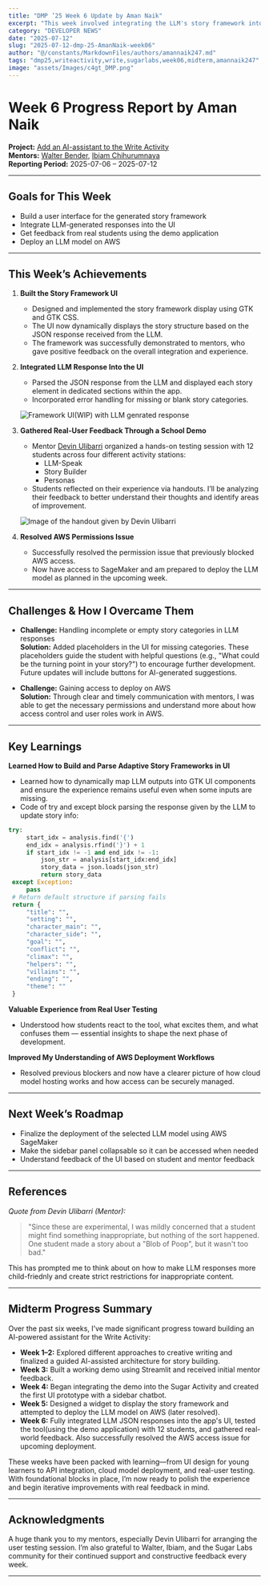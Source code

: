 ```yaml
---
title: "DMP ’25 Week 6 Update by Aman Naik"
excerpt: "This week involved integrating the LLM's story framework into the UI, user testing with school children, and successfully resolving AWS deployment issues."
category: "DEVELOPER NEWS"
date: "2025-07-12"
slug: "2025-07-12-dmp-25-AmanNaik-week06"
author: "@/constants/MarkdownFiles/authors/amannaik247.md"
tags: "dmp25,writeactivity,write,sugarlabs,week06,midterm,amannaik247"
image: "assets/Images/c4gt_DMP.png"
---
```


<!-- markdownlint-disable -->

# Week 6 Progress Report by Aman Naik

**Project:** [Add an AI-assistant to the Write Activity](https://github.com/sugarlabs/write-activity/issues/52)  
**Mentors:** [Walter Bender](https://github.com/walterbender), [Ibiam Chihurumnaya](https://github.com/chimosky)  
**Reporting Period:** 2025-07-06 – 2025-07-12  

---

## Goals for This Week

- Build a user interface for the generated story framework  
- Integrate LLM-generated responses into the UI  
- Get feedback from real students using the demo application  
- Deploy an LLM model on AWS  

---

## This Week’s Achievements

1. **Built the Story Framework UI**  
   - Designed and implemented the story framework display using GTK and GTK CSS.  
   - The UI now dynamically displays the story structure based on the JSON response received from the LLM.  
   - The framework was successfully demonstrated to mentors, who gave positive feedback on the overall integration and experience.

2. **Integrated LLM Response Into the UI**  
   - Parsed the JSON response from the LLM and displayed each story element in dedicated sections within the app.  
   - Incorporated error handling for missing or blank story categories.

   ![Framework UI(WIP) with LLM genrated response](assets/Images/aman-naik-week6-img1.png)

3. **Gathered Real-User Feedback Through a School Demo**  
   - Mentor [Devin Ulibarri](https://github.com/pikurasa) organized a hands-on testing session with 12 students across four different activity stations:  
     - LLM-Speak  
     - Story Builder  
     - Personas  
   - Students reflected on their experience via handouts. I’ll be analyzing their feedback to better understand their thoughts and identify areas of improvement.

   ![Image of the handout given by Devin Ulibarri](assets/Images/aman-naik-week6-img2.png)

4. **Resolved AWS Permissions Issue**  
   - Successfully resolved the permission issue that previously blocked AWS access.  
   - Now have access to SageMaker and am prepared to deploy the LLM model as planned in the upcoming week.

---

## Challenges & How I Overcame Them

- **Challenge:** Handling incomplete or empty story categories in LLM responses  
  **Solution:** Added placeholders in the UI for missing categories. These placeholders guide the student with helpful questions (e.g., "What could be the turning point in your story?") to encourage further development. Future updates will include buttons for AI-generated suggestions.  

- **Challenge:** Gaining access to deploy on AWS  
  **Solution:** Through clear and timely communication with mentors, I was able to get the necessary permissions and understand more about how access control and user roles work in AWS.

---

## Key Learnings

**Learned How to Build and Parse Adaptive Story Frameworks in UI**  
   - Learned how to dynamically map LLM outputs into GTK UI components and ensure the experience remains useful even when some inputs are missing.  
   - Code of try and except block parsing the response given by the LLM to update story info:  

   ```python
   try:
        start_idx = analysis.find('{')
        end_idx = analysis.rfind('}') + 1
        if start_idx != -1 and end_idx != -1:
            json_str = analysis[start_idx:end_idx]
            story_data = json.loads(json_str)
            return story_data
    except Exception:
        pass
    # Return default structure if parsing fails
    return {
        "title": "",
        "setting": "",
        "character_main": "",
        "character_side": "",
        "goal": "",
        "conflict": "",
        "climax": "",
        "helpers": "",
        "villains": "",
        "ending": "",
        "theme": ""
    }
   ```   

**Valuable Experience from Real User Testing**  
   - Understood how students react to the tool, what excites them, and what confuses them — essential insights to shape the next phase of development.

**Improved My Understanding of AWS Deployment Workflows**  
   - Resolved previous blockers and now have a clearer picture of how cloud model hosting works and how access can be securely managed.

---

## Next Week’s Roadmap

- Finalize the deployment of the selected LLM model using AWS SageMaker  
- Make the sidebar panel collapsable so it can be accessed when needed  
- Understand feedback of the UI based on student and mentor feedback    

---

## References

_Quote from Devin Ulibarri (Mentor):_  
> "Since these are experimental, I was mildly concerned that a student might find something inappropriate, but nothing of the sort happened. One student made a story about a "Blob of Poop", but it wasn't too bad."  

This has prompted me to think about on how to make LLM responses more child-friednly and create strict restrictions for inappropriate content.  

---

## Midterm Progress Summary

Over the past six weeks, I’ve made significant progress toward building an AI-powered assistant for the Write Activity:

- **Week 1–2:** Explored different approaches to creative writing and finalized a guided AI-assisted architecture for story building.
- **Week 3:** Built a working demo using Streamlit and received initial mentor feedback.
- **Week 4:** Began integrating the demo into the Sugar Activity and created the first UI prototype with a sidebar chatbot.
- **Week 5:** Designed a widget to display the story framework and attempted to deploy the LLM model on AWS (later resolved).
- **Week 6:** Fully integrated LLM JSON responses into the app's UI, tested the tool(using the demo application) with 12 students, and gathered real-world feedback. Also successfully resolved the AWS access issue for upcoming deployment.

These weeks have been packed with learning—from UI design for young learners to API integration, cloud model deployment, and real-user testing. With foundational blocks in place, I’m now ready to polish the experience and begin iterative improvements with real feedback in mind.  

---

## Acknowledgments

A huge thank you to my mentors, especially Devin Ulibarri for arranging the user testing session. I’m also grateful to Walter, Ibiam, and the Sugar Labs community for their continued support and constructive feedback every week.

---
